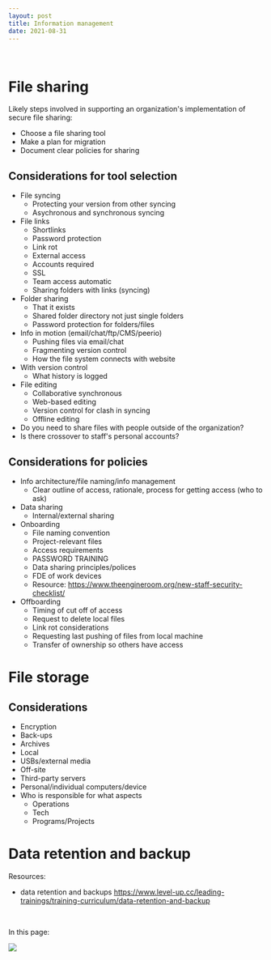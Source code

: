 ```yaml
---
layout: post
title: Information management
date: 2021-08-31
---
```


<body class="mceContentBody aui-theme-default wiki-content fullsize">
<p> </p> <div class="contentLayout2">
<div class="columnLayout two-equal" data-layout="two-equal">
<div class="cell normal" data-type="normal">
<div class="innerCell">
<h1>File sharing</h1><p>Likely steps involved in supporting an organization's implementation of secure file sharing:</p><ul><li>Choose a file sharing tool</li><li>Make a plan for migration</li><li>Document clear policies for sharing</li></ul><h2>Considerations for tool selection</h2><ul><li>File syncing<ul><li>Protecting your version from other syncing</li><li>Asychronous and synchronous syncing</li></ul></li><li>File links<ul><li>Shortlinks</li><li>Password protection</li><li>Link rot</li><li>External access</li><li>Accounts required</li><li>SSL</li><li>Team access automatic</li><li>Sharing folders with links (syncing)</li></ul></li><li>Folder sharing<ul><li>That it exists</li><li>Shared folder directory not just single folders</li><li>Password protection for folders/files</li></ul></li><li>Info in motion (email/chat/ftp/CMS/peerio)<ul><li>Pushing files via email/chat</li><li>Fragmenting version control</li><li>How the file system connects with website</li></ul></li><li>With version control<ul><li>What history is logged</li></ul></li><li>File editing<ul><li>Collaborative synchronous</li><li>Web-based editing</li><li>Version control for clash in syncing</li><li>Offline editing</li></ul></li><li>Do you need to share files with people outside of the organization?</li><li>Is there crossover to staff's personal accounts?</li></ul><h2>Considerations for policies</h2><ul><li>Info architecture/file naming/info management<ul><li>Clear outline of access, rationale, process for getting access (who to ask)</li></ul></li><li>Data sharing<ul><li>Internal/external sharing</li></ul></li><li>Onboarding<ul><li>File naming convention</li><li>Project-relevant files</li><li>Access requirements</li><li>PASSWORD TRAINING</li><li>Data sharing principles/polices</li><li>FDE of work devices</li><li>Resource: <a class="external-link" href="https://www.theengineroom.org/new-staff-security-checklist/+" rel="nofollow">https://www.theengineroom.org/new-staff-security-checklist/</a></li></ul></li><li>Offboarding<ul><li>Timing of cut off of access</li><li>Request to delete local files</li><li>Link rot considerations</li><li>Requesting last pushing of files from local machine</li><li>Transfer of ownership so others have access</li></ul></li></ul><h1>File storage</h1><h2>Considerations</h2><ul><li>Encryption</li><li>Back-ups</li><li>Archives</li><li>Local</li><li>USBs/external media</li><li>Off-site</li><li>Third-party servers</li><li>Personal/individual computers/device</li><li>Who is responsible for what aspects<ul><li>Operations</li><li>Tech</li><li>Programs/Projects</li></ul></li></ul><h1>Data retention and backup</h1><p>Resources:</p><ul><li>data retention and backups <a class="external-link" href="https://www.level-up.cc/leading-trainings/training-curriculum/data-retention-and-backup+" rel="nofollow">https://www.level-up.cc/leading-trainings/training-curriculum/data-retention-and-backup</a></li></ul><p> </p></div>
</div>
<div class="cell normal" data-type="normal">
<div class="innerCell">
<p>In this page:</p><p><img class="editor-inline-macro" data-macro-id="a5a22983-a697-4509-8606-24075b393e81" data-macro-name="toc" data-macro-schema-version="1" src="/plugins/servlet/confluence/placeholder/macro?definition=e3RvY30&amp;locale=en_GB&amp;version=2"/></p></div>
</div>
</div>
</div>
<p> </p>
</body>